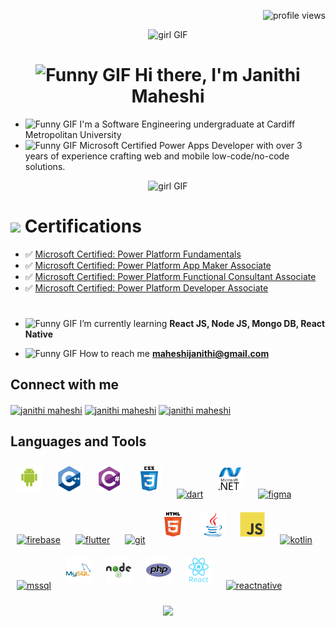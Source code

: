 <p align="right">
  <img src="https://komarev.com/ghpvc/?username=janithagamage&color=blue" alt="profile views" />
</p>

<p align="center">
  <img src="https://media2.giphy.com/media/v1.Y2lkPTc5MGI3NjExeXp2dXk1c2RjYnBreTduamh5dHAzMHJrODdmNHp4YTFrODlhZHl4ZiZlcD12MV9pbnRlcm5hbF9naWZfYnlfaWQmY3Q9cw/TD1hBarZhAwZhcGHEQ/giphy.gif" width="300" alt="girl GIF" />
</p>

<h1 align="center"> <img src="https://media0.giphy.com/media/v1.Y2lkPTc5MGI3NjExbDVhNmNsNTNqbTBrcnVsZzY2bWVjYWtkMTV4YmRnN21hMXRtZGV4OCZlcD12MV9pbnRlcm5hbF9naWZfYnlfaWQmY3Q9cw/l0HlGeTBdTqMll15u/giphy.gif" width="80" alt="Funny GIF" /> Hi there, I'm Janithi Maheshi </h1>


 - <img src="https://media1.giphy.com/media/v1.Y2lkPTc5MGI3NjExeW1xajVzenUyOXV6eW83cXQ3dmw2eDU1N3F2dDJlbzAxY3d6bGQ4eiZlcD12MV9pbnRlcm5hbF9naWZfYnlfaWQmY3Q9cw/h4x6RMBru1Mx7zLWko/giphy.gif" width="30" alt="Funny GIF" /> I'm a Software Engineering undergraduate at Cardiff Metropolitan University 
- <img src="https://blackbirdcorporate.co.uk/wp-content/uploads/2021/11/Power-Apps-Power-Automate.gif" width="20" alt="Funny GIF" />  Microsoft Certified Power Apps Developer with over 3 years of experience crafting web and mobile low-code/no-code solutions.


<p align="center">
  <img src="https://media1.giphy.com/media/v1.Y2lkPTc5MGI3NjExeHN0a2g1d2E5NGF2anI0c3NpM3E2cWN0d2xpNjR1N293NjAxaDFidyZlcD12MV9pbnRlcm5hbF9naWZfYnlfaWQmY3Q9cw/9qd5ApuJmQV6MjORYW/giphy.gif" width="100" alt="girl GIF" />
</p>

<h1><img src="https://loodibee.com/wp-content/uploads/Microsoft-Symbol-300x300.png" width="30" /> Certifications </h1>

- ✅ [Microsoft Certified: Power Platform Fundamentals](https://learn.microsoft.com/api/credentials/share/en-us/MaheshiGamage-7043/96AC10DE58E09370?sharingId=241FDC44F0767BF1)
- ✅ [Microsoft Certified: Power Platform App Maker Associate](https://learn.microsoft.com/api/credentials/share/en-us/MaheshiGamage-7043/37DF327DD873EB43?sharingId=241FDC44F0767BF1)
- ✅ [Microsoft Certified: Power Platform Functional Consultant Associate](https://learn.microsoft.com/api/credentials/share/en-us/MaheshiGamage-7043/8F28CB82E9C6921F?sharingId=241FDC44F0767BF1)
- ✅ [Microsoft Certified: Power Platform Developer Associate](https://learn.microsoft.com/api/credentials/share/en-us/MaheshiGamage-7043/12D5DDB184ED4282?sharingId=241FDC44F0767BF1)

#

- <img src="https://media2.giphy.com/media/v1.Y2lkPTc5MGI3NjExZ2RnMjRtMG5nbWZqdGh4OGNmbWJwN2RjYWp1NGg1dHY5N2JobDlqcCZlcD12MV9pbnRlcm5hbF9naWZfYnlfaWQmY3Q9cw/ENxx2erqOHckyqyDBK/giphy.gif" width="50" alt="Funny GIF" />      I’m currently learning **React JS, Node JS, Mongo DB, React Native**

- <img src="https://media1.giphy.com/media/v1.Y2lkPTc5MGI3NjExcHVkZzRjOW5tMWN1NHR2enNodjJ2MmNnNmtwbnBuYWhlYzJvcXRqMSZlcD12MV9pbnRlcm5hbF9naWZfYnlfaWQmY3Q9cw/iaoCkZx08BgRJv96Zn/giphy.gif" width="40" alt="Funny GIF" />       How to reach me **maheshijanithi@gmail.com**


<h2 align="left">Connect with me</h2>
<p align="left">
<a href="https://linkedin.com/in/janithi maheshi" target="blank"><img align="center" src="https://raw.githubusercontent.com/rahuldkjain/github-profile-readme-generator/master/src/images/icons/Social/linked-in-alt.svg" alt="janithi maheshi" height="30" width="40" /></a>
<a href="https://fb.com/janithi maheshi" target="blank"><img align="center" src="https://raw.githubusercontent.com/rahuldkjain/github-profile-readme-generator/master/src/images/icons/Social/facebook.svg" alt="janithi maheshi" height="30" width="40" /></a>
<a href="https://instagram.com/janithi maheshi" target="blank"><img align="center" src="https://raw.githubusercontent.com/rahuldkjain/github-profile-readme-generator/master/src/images/icons/Social/instagram.svg" alt="janithi maheshi" height="30" width="40" /></a>
</p>

<h2 align="left">Languages and Tools</h2>
<p align="left">
  <a href="https://developer.android.com" target="_blank" rel="noreferrer"><img style="margin:10px" src="https://raw.githubusercontent.com/devicons/devicon/master/icons/android/android-original-wordmark.svg" alt="android" width="40" height="40"/></a> 
  <a href="https://www.w3schools.com/cpp/" target="_blank" rel="noreferrer"><img style="margin:10px" src="https://raw.githubusercontent.com/devicons/devicon/master/icons/cplusplus/cplusplus-original.svg" alt="cplusplus" width="40" height="40"/></a> 
  <a href="https://www.w3schools.com/cs/" target="_blank" rel="noreferrer"><img style="margin:10px" src="https://raw.githubusercontent.com/devicons/devicon/master/icons/csharp/csharp-original.svg" alt="csharp" width="40" height="40"/></a> 
  <a href="https://www.w3schools.com/css/" target="_blank" rel="noreferrer"><img style="margin:10px" src="https://raw.githubusercontent.com/devicons/devicon/master/icons/css3/css3-original-wordmark.svg" alt="css3" width="40" height="40"/></a> 
  <a href="https://dart.dev" target="_blank" rel="noreferrer"><img style="margin:10px" src="https://www.vectorlogo.zone/logos/dartlang/dartlang-icon.svg" alt="dart" width="40" height="40"/></a> 
  <a href="https://dotnet.microsoft.com/" target="_blank" rel="noreferrer"><img style="margin:10px" src="https://raw.githubusercontent.com/devicons/devicon/master/icons/dot-net/dot-net-original-wordmark.svg" alt="dotnet" width="40" height="40"/></a> 
  <a href="https://www.figma.com/" target="_blank" rel="noreferrer"><img style="margin:10px" src="https://www.vectorlogo.zone/logos/figma/figma-icon.svg" alt="figma" width="40" height="40"/></a> 
  <a href="https://firebase.google.com/" target="_blank" rel="noreferrer"><img style="margin:10px" src="https://www.vectorlogo.zone/logos/firebase/firebase-icon.svg" alt="firebase" width="40" height="40"/></a> 
  <a href="https://flutter.dev" target="_blank" rel="noreferrer"><img style="margin:10px" src="https://www.vectorlogo.zone/logos/flutterio/flutterio-icon.svg" alt="flutter" width="40" height="40"/></a> 
  <a href="https://git-scm.com/" target="_blank" rel="noreferrer"><img style="margin:10px" src="https://www.vectorlogo.zone/logos/git-scm/git-scm-icon.svg" alt="git" width="40" height="40"/></a> 
  <a href="https://www.w3.org/html/" target="_blank" rel="noreferrer"><img style="margin:10px" src="https://raw.githubusercontent.com/devicons/devicon/master/icons/html5/html5-original-wordmark.svg" alt="html5" width="40" height="40"/></a> 
  <a href="https://www.java.com" target="_blank" rel="noreferrer"><img style="margin:10px" src="https://raw.githubusercontent.com/devicons/devicon/master/icons/java/java-original.svg" alt="java" width="40" height="40"/></a> 
  <a href="https://developer.mozilla.org/en-US/docs/Web/JavaScript" target="_blank" rel="noreferrer"><img style="margin:10px" src="https://raw.githubusercontent.com/devicons/devicon/master/icons/javascript/javascript-original.svg" alt="javascript" width="40" height="40"/></a> 
  <a href="https://kotlinlang.org" target="_blank" rel="noreferrer"><img style="margin:10px" src="https://www.vectorlogo.zone/logos/kotlinlang/kotlinlang-icon.svg" alt="kotlin" width="40" height="40"/></a> 
  <a href="https://www.microsoft.com/en-us/sql-server" target="_blank" rel="noreferrer"><img style="margin:10px" src="https://www.svgrepo.com/show/303229/microsoft-sql-server-logo.svg" alt="mssql" width="40" height="40"/></a> 
  <a href="https://www.mysql.com/" target="_blank" rel="noreferrer"><img style="margin:10px" src="https://raw.githubusercontent.com/devicons/devicon/master/icons/mysql/mysql-original-wordmark.svg" alt="mysql" width="40" height="40"/></a> 
  <a href="https://nodejs.org" target="_blank" rel="noreferrer"><img style="margin:10px" src="https://raw.githubusercontent.com/devicons/devicon/master/icons/nodejs/nodejs-original-wordmark.svg" alt="nodejs" width="40" height="40"/></a> 
  <a href="https://www.php.net" target="_blank" rel="noreferrer"><img style="margin:10px" src="https://raw.githubusercontent.com/devicons/devicon/master/icons/php/php-original.svg" alt="php" width="40" height="40"/></a> 
  <a href="https://reactjs.org/" target="_blank" rel="noreferrer"><img style="margin:10px" src="https://raw.githubusercontent.com/devicons/devicon/master/icons/react/react-original-wordmark.svg" alt="react" width="40" height="40"/></a> 
  <a href="https://reactnative.dev/" target="_blank" rel="noreferrer"><img style="margin:10px" src="https://reactnative.dev/img/header_logo.svg" alt="reactnative" width="40" height="40"/></a> 
</p>

<p align="center"><img src="https://raw.githubusercontent.com/innng/innng/master/assets/kyubey.gif" height="40" /></p>
